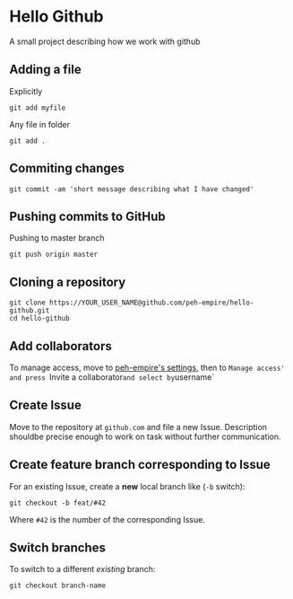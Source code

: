 # Hello Github
A small project describing how we work with github

## Adding a file

Explicitly
```console
git add myfile
```
Any file in folder
```console
git add .
```
## Commiting changes
```console
git commit -am 'short message describing what I have changed'
```
## Pushing commits to GitHub
Pushing to master branch
```console
git push origin master
```
## Cloning a repository
```console
git clone https://YOUR_USER_NAME@github.com/peh-empire/hello-github.git
cd hello-github
```
## Add collaborators
To manage access, move to [peh-empire's settings](https://github.com/peh-empire/hello-github/settings), then to `Manage access' and press `Invite a collaborator` and select by `username`
## Create Issue
Move to the repository at `github.com` and file a new Issue. Description shouldbe precise enough to work on task without further communication.
## Create feature branch corresponding to Issue
For an existing Issue, create a **new** local branch like (`-b` switch):
```console
git checkout -b feat/#42
```
Where `#42` is the number of the corresponding Issue.
## Switch branches
To switch to a different *existing* branch:
```console
git checkout branch-name
```
